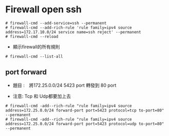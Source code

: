 # Firewall open ssh 

```
# firewall-cmd --add-service=ssh --permanent
# firewall-cmd --add-rich-rule 'rule family=ipv4 source address=172.17.10.0/24 service name=ssh reject' --permanent
# firewall-cmd --reload 
```

* 顯示firewall的所有規則
```
# firewall-cmd --list-all
```

## port forward 
* 題目 :　將172.25.0.0/24 5423 port 轉發到 80 port

* 注意: Tcp 和 Udp都要加上去
```
# firewall-cmd -add--rich-rule "rule family=ipv4 source address=172.25.0.0/24 forward-port port=5423 protocol=tcp to-port=80" --permanent
# firewall-cmd -add--rich-rule "rule family=ipv4 source address=172.25.0.0/24 forward-port port=5423 protocol=udp to-port=80" --permanent
```